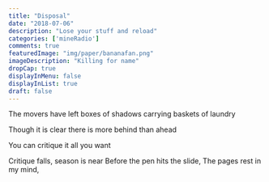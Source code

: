 ```yaml
---
title: "Disposal"
date: "2018-07-06"
description: "Lose your stuff and reload"
categories: ['mineRadio']
comments: true
featuredImage: "img/paper/bananafan.png"
imageDescription: "Killing for name"
dropCap: true
displayInMenu: false
displayInList: true
draft: false
---
```


The movers have left
boxes of shadows
carrying baskets of laundry


Though it is clear there is more behind than ahead

You can critique it all you want

Critique falls, season is near
Before the pen hits the slide,
The pages rest in my mind, 